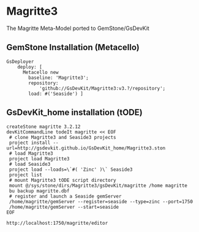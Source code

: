 # Magritte3
The Magritte Meta-Model ported to GemStone/GsDevKit

## GemStone Installation (Metacello)

```Smalltalk
GsDeployer
    deploy: [ 
      Metacello new
        baseline: 'Magritte3';
        repository:
            'github://GsDevKit/Magritte3:v3.?/repository';
        load: #('Seaside') ]
```

## GsDevKit_home installation (tODE)

```
createStone magritte 3.2.12
devKitCommandLine todeIt magritte << EOF
 # clone Magritte3 and Seaside3 projects
 project install --url=http://gsdevkit.github.io/GsDevKit_home/Magritte3.ston
 # load Magritte3
 project load Magritte3
 # load Seaside3 
 project load --loads=\`#( 'Zinc' )\` Seaside3
 project list
 # mount Magritte3 tODE script directory
 mount @/sys/stone/dirs/Magritte3/gsDevKit/magritte /home magritte
 bu backup magritte.dbf
 # register and launch a Seaside gemServer
 /home/magritte/gemServer --register=seaside --type=zinc --port=1750
 /home/magritte/gemServer --start=seaside
EOF
```

```
http://localhost:1750/magritte/editor
```
